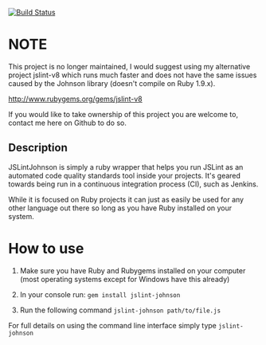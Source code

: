 [![Build Status](https://secure.travis-ci.org/whoward/jslint-johnson.png)](http://travis-ci.org/whoward/jslint-johnson)

# NOTE

This project is no longer maintained, I would suggest using my alternative project jslint-v8 which runs much 
faster and does not have the same issues caused by the Johnson library (doesn't compile on Ruby 1.9.x).

http://www.rubygems.org/gems/jslint-v8

If you would like to take ownership of this project you are welcome to, contact me here on Github to do so.

## Description

JSLintJohnson is simply a ruby wrapper that helps you run JSLint as an automated
code quality standards tool inside your projects.  It's geared towards being run
in a continuous integration process (CI), such as Jenkins.

While it is focused on Ruby projects it can just as easily be used for any other 
language out there so long as you have Ruby installed on your system.

# How to use

1. Make sure you have Ruby and Rubygems installed on your computer (most operating systems except for Windows have this already)

2. In your console run: ```gem install jslint-johnson```

3. Run the following command ```jslint-johnson path/to/file.js```

For full details on using the command line interface simply type ```jslint-johnson```

